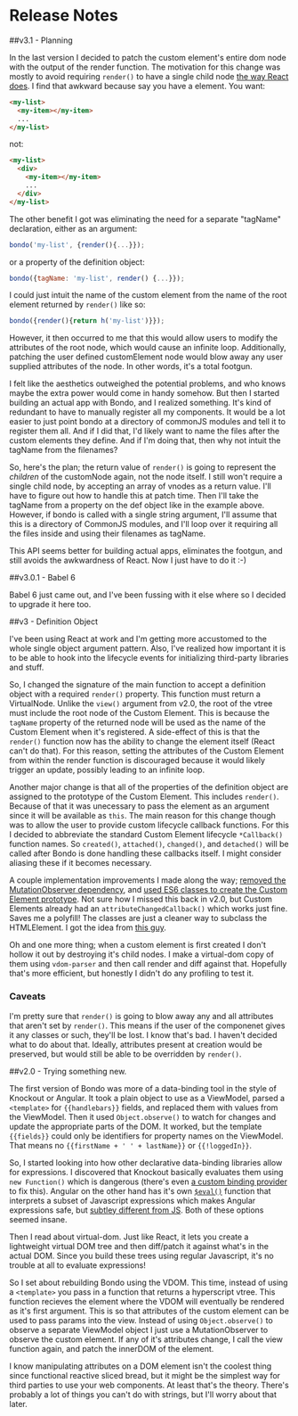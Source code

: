 # Release Notes

##v3.1 - Planning

In the last version I decided to patch the custom element's entire dom node with the output of the render function. The motivation for this change was mostly to avoid requiring `render()` to have a single child node [the way React does](https://facebook.github.io/react/docs/component-specs.html#render). I find that awkward because say you have a <my-list> element. You want:

```html
<my-list>
  <my-item></my-item>
  ...
</my-list>
```

not:

```html
<my-list>
  <div>
    <my-item></my-item>
    ...
  </div>
</my-list>
```

The other benefit I got was eliminating the need for a separate "tagName" declaration, either as an argument:

```js
bondo('my-list', {render(){...}});
```

or a property of the definition object:

```js
bondo({tagName: 'my-list', render() {...}});
```

I could just intuit the name of the custom element from the name of the root element returned by `render()` like so:

```js
bondo({render(){return h('my-list')}});
```

However, it then occurred to me that this would allow users to modify the attributes of the root node, which would cause an infinite loop. Additionally, patching the user defined customElement node would blow away any user supplied attributes of the node. In other words, it's a total footgun. 

I felt like the aesthetics outweighed the potential problems, and who knows maybe the extra power would come in handy somehow. But then I started building an actual app with Bondo, and I realized something. It's kind of redundant to have to manually register all my components. It would be a lot easier to just point bondo at a directory of commonJS modules and tell it to register them all. And if I did that, I'd likely want to name the files after the custom elements they define. And if I'm doing that, then why not intuit the tagName from the filenames?

So, here's the plan; the return value of `render()` is going to represent the *children* of the customNode again, not the node itself. I still won't require a single child node, by accepting an array of vnodes as a return value. I'll have to figure out how to handle this at patch time. Then I'll take the tagName from a property on the def object like in the example above. However, if bondo is called with a single string argument, I'll assume that this is a directory of CommonJS modules, and I'll loop over it requiring all the files inside and using their filenames as tagName.

This API seems better for building actual apps, eliminates the footgun, and still avoids the awkwardness of React. Now I just have to do it :-)

##v3.0.1 - Babel 6

Babel 6 just came out, and I've been fussing with it else where so I decided to upgrade it here too. 

##v3 - Definition Object 

I've been using React at work and I'm getting more accustomed to the whole single object argument pattern. Also, I've realized how important it is to be able to hook into the lifecycle events for initializing third-party libraries and stuff. 

So, I changed the signature of the main function to accept a definition object with a required `render()` property. This function must return a VirtualNode. Unlike the `view()` argument from v2.0, the root of the vtree must include the root node of the Custom Element. This is because the `tagName` property of the returned node will be used as the name of the Custom Element when it's registered. A side-effect of this is that the `render()` function now has the ability to change the element itself (React can't do that). For this reason, setting the attributes of the Custom Element from within the render function is discouraged because it would likely trigger an update, possibly leading to an infinite loop.

Another major change is that all of the properties of the definition object are assigned to the prototype of the Custom Element. This includes `render()`. Because of that it was unecessary to pass the element as an argument since it will be available as `this`. The main reason for this change though was to allow the user to provide custom lifecycle callback functions. For this I decided to abbreviate the standard Custom Element lifecycle `*Callback()` function names. So `created()`, `attached()`, `changed()`, and `detached()` will be called after Bondo is done handling these callbacks itself. I might consider aliasing these if it becomes necessary. 

A couple implementation improvements I made along the way; [removed the MutationObserver dependency](https://github.com/jessehattabaugh/bondo/commit/d85eb084c5c08f47e5c14dbb859e08e9e3a97130#diff-d27b868d70024763b7b8eb1cf1648096L43), and [used ES6 classes to create the Custom Element prototype](https://github.com/jessehattabaugh/bondo/compare/october15?expand=1#diff-168726dbe96b3ce427e7fedce31bb0bcR43). Not sure how I missed this back in v2.0, but Custom Elements already had an `attributeChangedCallback()` which works just fine. Saves me a polyfill! The classes are just a cleaner way to subclass the HTMLElement. I got the idea from [this guy](http://h3manth.com/new/blog/2015/custom-elements-with-es6/).

Oh and one more thing; when a custom element is first created I don't hollow it out by destroying it's child nodes. I make a virtual-dom copy of them using `vdom-parser` and then call render and diff against that. Hopefully that's more efficient, but honestly I didn't do any profiling to test it. 

### Caveats

I'm pretty sure that `render()` is going to blow away any and all attributes that aren't set by `render()`. This means if the user of the componenet gives it any classes or such, they'll be lost. I know that's bad. I haven't decided what to do about that. Ideally, attributes present at creation would be preserved, but would still be able to be overridden by `render()`.

##v2.0 - Trying something new. 

The first version of Bondo was more of a data-binding tool in the style of Knockout or Angular. It took a plain object to use as a ViewModel, parsed a `<template>` for `{{handlebars}}` fields, and replaced them with values from the ViewModel. Then it used `Object.observe()` to watch for changes and update the appropriate parts of the DOM. It worked, but the template `{{fields}}` could only be identifiers for property names on the ViewModel. That means no `{{firstName + ' ' + lastName}}` or `{{!loggedIn}}`.

So, I started looking into how other declarative data-binding libraries allow for expressions. I discovered that Knockout basically evaluates them using `new Function()` which is dangerous (there's even [a custom binding provider](http://brianmhunt.github.io/articles/knockout-plus-content-security-policy) to fix this). Angular on the other hand has it's own [`$eval()`](https://docs.angularjs.org/api/ng/type/$rootScope.Scope#$eval) function that interprets a subset of Javascript expressions which makes Angular expressions safe, but [subtley different from JS](https://docs.angularjs.org/guide/expression#angular-expressions-vs-javascript-expressions). Both of these options seemed insane.

Then I read about virtual-dom. Just like React, it lets you create a lightweight virtual DOM tree and then diff/patch it against what's in the actual DOM. Since you build these trees using regular Javascript, it's no trouble at all to evaluate expressions!

So I set about rebuilding Bondo using the VDOM. This time, instead of using a `<template>` you pass in a function that returns a hyperscript vtree. This function recieves the element where the VDOM will eventually be rendered as it's first argument. This is so that attributes of the custom element can be used to pass params into the view. Instead of using `Object.observe()` to observe a separate ViewModel object I just use a MutationObserver to observe the custom element. If any of it's attributes change, I call the view function again, and patch the innerDOM of the element.

I know manipulating attributes on a DOM element isn't the coolest thing since functional reactive sliced bread, but it might be the simplest way for third parties to use your web components. At least that's the theory. There's probably a lot of things you can't do with strings, but I'll worry about that later.
